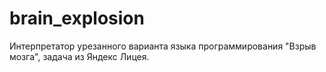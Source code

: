 # brain_explosion
Интерпретатор урезанного варианта языка программирования "Взрыв мозга", задача из Яндекс Лицея.
